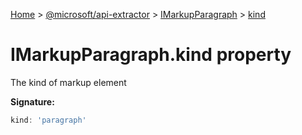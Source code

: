 [Home](./index) &gt; [@microsoft/api-extractor](api-extractor.md) &gt; [IMarkupParagraph](api-extractor.imarkupparagraph.md) &gt; [kind](api-extractor.imarkupparagraph.kind.md)

# IMarkupParagraph.kind property

The kind of markup element

**Signature:**
```javascript
kind: 'paragraph'
```
